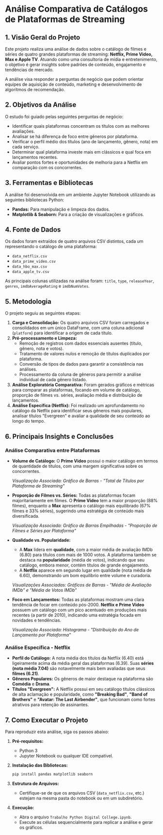 # Análise Comparativa de Catálogos de Plataformas de Streaming

## 1. Visão Geral do Projeto
Este projeto realiza uma análise de dados sobre o catálogo de filmes e séries de quatro grandes plataformas de streaming: **Netflix, Prime Video, Max e Apple TV**. Atuando como uma consultoria de mídia e entretenimento, o objetivo é gerar insights sobre padrões de conteúdo, engajamento e tendências de mercado.

A análise visa responder a perguntas de negócio que podem orientar equipes de aquisição de conteúdo, marketing e desenvolvimento de algoritmos de recomendação.

## 2. Objetivos da Análise
O estudo foi guiado pelas seguintes perguntas de negócio:
-   Identificar quais plataformas concentram os títulos com as melhores avaliações.
-   Analisar se há diferença de foco entre gêneros por plataforma.
-   Verificar o perfil médio dos títulos (ano de lançamento, gênero, nota) em cada serviço.
-   Determinar qual plataforma investe mais em clássicos e qual foca em lançamentos recentes.
-   Avaliar pontos fortes e oportunidades de melhoria para a Netflix em comparação com os concorrentes.

## 3. Ferramentas e Bibliotecas
A análise foi desenvolvida em um ambiente Jupyter Notebook utilizando as seguintes bibliotecas Python:
-   **Pandas:** Para manipulação e limpeza dos dados.
-   **Matplotlib & Seaborn:** Para a criação de visualizações e gráficos.

## 4. Fonte de Dados
Os dados foram extraídos de quatro arquivos CSV distintos, cada um representando o catálogo de uma plataforma:
-   `data_netflix.csv`
-   `data_prime_video.csv`
-   `data_hbo_max.csv`
-   `data_apple_tv.csv`

As principais colunas utilizadas na análise foram: `title`, `type`, `releaseYear`, `genres`, `imdbAverageRating` e `imdbNumVotes`.

## 5. Metodologia
O projeto seguiu as seguintes etapas:
1.  **Carga e Consolidação:** Os quatro arquivos CSV foram carregados e consolidados em um único DataFrame, com uma coluna adicional (`platform`) para identificar a origem de cada título.
2.  **Pré-processamento e Limpeza:**
    -   Remoção de registros com dados essenciais ausentes (título, gênero, nota e votos).
    -   Tratamento de valores nulos e remoção de títulos duplicados por plataforma.
    -   Conversão de tipos de dados para garantir a consistência nas análises.
    -   Processamento da coluna de gêneros para permitir a análise individual de cada gênero listado.
3.  **Análise Exploratória Comparativa:** Foram gerados gráficos e métricas para comparar as plataformas, focando em volume de catálogo, proporção de filmes vs. séries, avaliação média e distribuição de lançamentos.
4.  **Análise Específica (Netflix):** Foi realizado um aprofundamento no catálogo da Netflix para identificar seus gêneros mais populares, analisar títulos "Evergreen" e avaliar a qualidade de seu conteúdo ao longo do tempo.

## 6. Principais Insights e Conclusões

### Análise Comparativa entre Plataformas
-   **Volume de Catálogo:** O **Prime Video** possui o maior catálogo em termos de quantidade de títulos, com uma margem significativa sobre os concorrentes.
    
    *Visualização Associada: Gráfico de Barras - "Total de Títulos por Plataforma de Streaming"*
-   **Proporção de Filmes vs. Séries:** Todas as plataformas focam majoritariamente em filmes. O **Prime Video** tem a maior proporção (88% filmes), enquanto a **Max** apresenta o catálogo mais equilibrado (67% filmes e 33% séries), sugerindo uma estratégia de conteúdo mais diversificada.
    
    *Visualização Associada: Gráfico de Barras Empilhadas - "Proporção de Filmes e Séries por Plataforma"*
-   **Qualidade vs. Popularidade:**
    -   A **Max** lidera em **qualidade**, com a maior média de avaliação IMDb (6.80) para títulos com mais de 1000 votos. A plataforma também se destaca na **popularidade** (média de votos), indicando que seu catálogo, embora menor, contém títulos de grande engajamento.
    -   A **Netflix** aparece em segundo lugar em qualidade (nota média de 6.60), demonstrando um bom equilíbrio entre volume e curadoria.
    
    *Visualizações Associadas: Gráficos de Barras - "Média de Avaliação IMDb" e "Média de Votos IMDb"*
-   **Foco em Lançamentos:** Todas as plataformas mostram uma clara tendência de focar em conteúdo pós-2000. **Netflix e Prime Video** possuem um catálogo com um pico acentuado em produções mais recentes (a partir de 2010), indicando uma estratégia focada em novidades e tendências.

    *Visualização Associada: Histograma - "Distribuição do Ano de Lançamento por Plataforma"*

### Análise Específica - Netflix
-   **Perfil do Catálogo:** A nota média dos títulos da Netflix (6.40) está ligeiramente acima da média geral das plataformas (6.39). Suas **séries (nota média 7.04)** são notavelmente mais bem avaliadas que seus **filmes (6.21)**.
-   **Gêneros Populares:** Os gêneros de maior destaque na plataforma são **Comédia** e **Drama**.
-   **Títulos "Evergreen":** A Netflix possui em seu catálogo títulos clássicos de alta aclamação e popularidade, como **"Breaking Bad"**, **"Band of Brothers"** e **"Avatar: The Last Airbender"**, que funcionam como fortes atrativos para retenção de assinantes.

## 7. Como Executar o Projeto
Para reproduzir esta análise, siga os passos abaixo:

1.  **Pré-requisitos:**
    -   Python 3
    -   Jupyter Notebook ou qualquer IDE compatível.

2.  **Instalação das Bibliotecas:**
    ```bash
    pip install pandas matplotlib seaborn
    ```

3.  **Estrutura de Arquivos:**
    -   Certifique-se de que os arquivos CSV (`data_netflix.csv`, etc.) estejam na mesma pasta do notebook ou em um subdiretório.

4.  **Execução:**
    -   Abra o arquivo `Trabalho Python Digital College.ipynb`.
    -   Execute as células sequencialmente para replicar a análise e gerar os gráficos.
